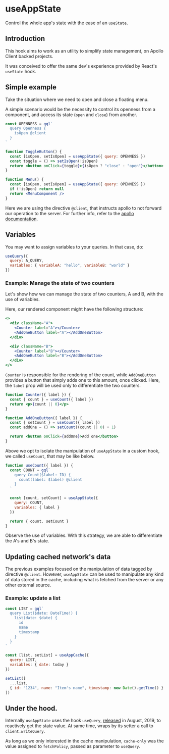 # useAppState

Control the whole app's state with the ease of an `useState`.

## Introduction

This hook aims to work as an utility to simplify state management, on Apollo Client backed projects.

It was conceived to offer the same dev's experience provided by React's `useState` hook.

## Simple example

Take the situation where we need to open and close a floating menu.

A simple scenario would be the necessity to control its openness from a component, and access its state (`open` and `close`) from another.

```jsx
const OPENNESS = gql`
  query Openness {
    isOpen @client
  }
`

function ToggleButton() {
  const [isOpen, setIsOpen] = useAppState({ query: OPENNESS })
  const toggle = () => setIsOpen(!isOpen)
  return <button onClick={toggle}>{isOpen ? "close" : "open"}</button>
}

function Menu() {
  const [isOpen, setIsOpen] = useAppState({ query: OPENNESS })
  if (!isOpen) return null
  return <MenuComponent />
}
```

Here we are using the directive `@client`, that instructs apollo to not forward our operation to the server. For further info, refer to the [apollo documentation](https://www.apollographql.com/docs/react/essentials/local-state/).

## Variables

You may want to assign variables to your queries. In that case, do:

```jsx
useQuery({
  query: A_QUERY,
  variables: { variableA: "hello", variableB: "world" }
})
```

### Example: Manage the state of two counters

Let's show how we can manage the state of two counters, A and B, with the use of variables.

Here, our rendered component might have the following structure:

```jsx
<>
  <div className="A">
    <Counter label="A"></Counter>
    <AddOneButton label="A"></AddOneButton>
  </div>

  <div className="B">
    <Counter label="B"></Counter>
    <AddOneButton label="B"></AddOneButton>
  </div>
</>
```

`Counter` is responsible for the rendering of the count, while `AddOneButton` provides a button that simply adds one to this amount, once clicked. Here, the `label` prop will be used only to differentiate the two counters.

```jsx
function Counter({ label }) {
  const { count } = useCount({ label })
  return <p>{count || 0}</p>
}

function AddOneButton({ label }) {
  const { setCount } = useCount({ label })
  const addOne = () => setCount((count || 0) + 1)

  return <button onClick={addOne}>Add one</button>
}
```

Above we opt to isolate the manipulation of `useAppState` in a custom hook, we called `useCount`, that may be like below.

```jsx
function useCount({ label }) {
  const COUNT = gql`
    query Count($label: ID) {
      count(label: $label) @client
    }
  `

  const [count, setCount] = useAppState({
    query: COUNT,
    variables: { label }
  })

  return { count, setCount }
}
```

Observe the use of variables. With this strategy, we are able to differentiate the A's and B's state.

## Updating cached network's data

The previous examples focused on the manipulation of data tagged by directive `@client`. However, `useAppState` can be used to manipulate any kind of data stored in the cache, including what is fetched from the server or any other external source.

### Example: update a list

```jsx
const LIST = gql`
  query List($date: DateTime!) {
    list(date: $date) {
      id
      name
      timestamp
    }
  }
`

const [list, setList] = useAppCache({
  query: LIST,
  variables: { date: today }
})

setList([
  ...list,
  { id: "1234", name: "Item's name", timestamp: new Date().getTime() }
])
```

## Under the hood.

Internally `useAppState` uses the hook `useQuery`, [released](https://blog.apollographql.com/apollo-client-now-with-react-hooks-676d116eeae2) in August, 2019, to reactively get the state value. At same time, wraps by its setter a call to `client.writeQuery`.

As long as we only interested in the cache manipulation, `cache-only` was the value assigned to `fetchPolicy`, passed as parameter to `useQuery`.
